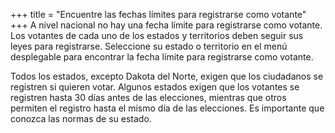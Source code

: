 +++
title = "Encuentre las fechas límites para registrarse como votante"
+++
A nivel nacional no hay una fecha límite para registrarse como votante. Los votantes de cada uno de los estados y territorios deben seguir sus leyes para registrarse. Seleccione su estado o territorio en el menú desplegable para encontrar la fecha límite para registrarse como votante.

Todos los estados, excepto Dakota del Norte, exigen que los ciudadanos se registren si quieren votar. Algunos estados exigen que los votantes se registren hasta 30 días antes de las elecciones, mientras que otros permiten el registro hasta el mismo día de las elecciones. Es importante que conozca las normas de su estado.

